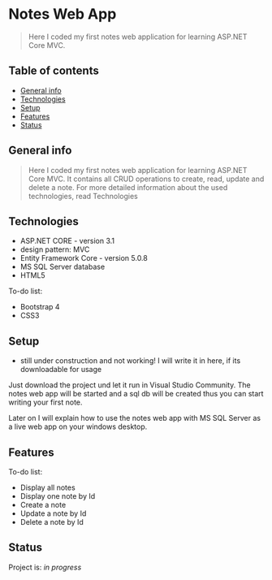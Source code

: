 # Notes Web App
> Here I coded my first notes web application for learning ASP.NET Core MVC.

## Table of contents
* [General info](#general-info)
* [Technologies](#technologies)
* [Setup](#setup)
* [Features](#features)
* [Status](#status)

## General info
> Here I coded my first notes web application for learning ASP.NET Core MVC.
> It contains all CRUD operations to create, read, update  and delete a note.
> For more detailed information about the used technologies, read Technologies

## Technologies
* ASP.NET CORE - version 3.1
* design pattern: MVC 
* Entity Framework Core - version 5.0.8
* MS SQL Server database
* HTML5 

To-do list:
* Bootstrap 4
* CSS3


## Setup
* still under construction and not working! I will write it in here, if its downloadable for usage

Just download the project und let it run in Visual Studio Community. 
The notes web app will be started and a sql db will be created thus you can start writing your first note.

Later on I will explain how to use the notes web app with MS SQL Server as a live web app on your windows desktop.

## Features
To-do list:
* Display all notes
* Display one note by Id
* Create a note
* Update a note by Id
* Delete a note by Id

## Status
Project is: _in progress_